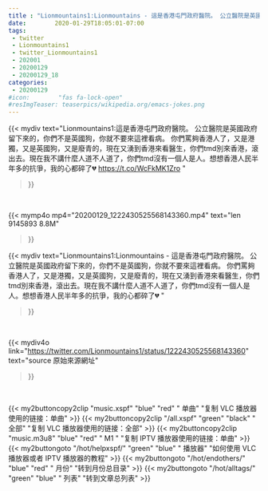 ```yaml
---
title : "Lionmountains1:Lionmountains - 這是香港屯門政府醫院。 公立醫院是英國政府留下來的，你們不是英國狗，你就不要來這裡看病。 你們罵夠香港人了，又是港獨，又是英國狗，又是廢青的，現在又湧到香港來看醫生，你們tmd別來香港，滾出去。現在我不講什麼人道不人道了，你們tmd沒有一個人是人。想想香港人民半年多的抗爭，我的心都碎了💔 "
date:        2020-01-29T18:05:01-07:00
tags:
 - twitter
 - Lionmountains1
 - twitter_Lionmountains1
 - 202001
 - 20200129
 - 20200129_18
categories:
 - 20200129
#icon:        "fas fa-lock-open"
#resImgTeaser: teaserpics/wikipedia.org/emacs-jokes.png
---
```


{{< mydiv text="Lionmountains1:這是香港屯門政府醫院。 公立醫院是英國政府留下來的，你們不是英國狗，你就不要來這裡看病。 你們罵夠香港人了，又是港獨，又是英國狗，又是廢青的，現在又湧到香港來看醫生，你們tmd別來香港，滾出去。現在我不講什麼人道不人道了，你們tmd沒有一個人是人。想想香港人民半年多的抗爭，我的心都碎了💔 https://t.co/WcFkMK1Zro "
>}}
<br>


{{< mymp4o mp4="20200129_1222430525568143360.mp4"
text="len 9145893    8.8M"
>}}


{{< mydiv text="Lionmountains1:Lionmountains - 這是香港屯門政府醫院。 公立醫院是英國政府留下來的，你們不是英國狗，你就不要來這裡看病。 你們罵夠香港人了，又是港獨，又是英國狗，又是廢青的，現在又湧到香港來看醫生，你們tmd別來香港，滾出去。現在我不講什麼人道不人道了，你們tmd沒有一個人是人。想想香港人民半年多的抗爭，我的心都碎了💔 "
>}}
<br>

{{< mydiv4o link="https://twitter.com/Lionmountains1/status/1222430525568143360"
text="source 原始來源網址"
>}}


<br>

{{< my2buttoncopy2clip "music.xspf"        "blue"   "red"    " 单曲"  "复制 VLC 播放器使用的链接：单曲" >}} {{< my2buttoncopy2clip "/all.xspf"         "green"  "black"  " 全部"  "复制 VLC 播放器使用的链接：全部" >}} {{< my2buttoncopy2clip "music.m3u8"        "blue"   "red"    " M1 "    "复制 IPTV 播放器使用的链接：单曲" >}} {{< my2buttongoto      "/hot/helpxspf/"    "green"  "blue"   " 播放器" "如何使用 VLC 播放器或者 IPTV 播放器的教程" >}} {{< my2buttongoto      "/hot/endothers/"   "blue"   "red"    " 月份"   "转到月份总目录" >}} {{< my2buttongoto      "/hot/alltags/"     "green"  "blue"   " 列表"   "转到文章总列表" >}} 
